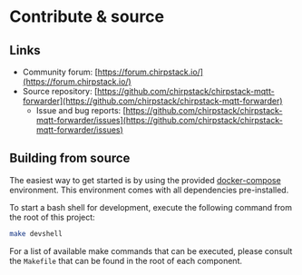 # Contribute & source

## Links

- Community forum: [https://forum.chirpstack.io/](https://forum.chirpstack.io/)
- Source repository: [https://github.com/chirpstack/chirpstack-mqtt-forwarder](https://github.com/chirpstack/chirpstack-mqtt-forwarder)
  - Issue and bug reports: [https://github.com/chirpstack/chirpstack-mqtt-forwarder/issues](https://github.com/chirpstack/chirpstack-mqtt-forwarder/issues)

## Building from source

The easiest way to get started is by using the provided 
[docker-compose](https://docs.docker.com/compose/) environment. This environment
comes with all dependencies pre-installed.

To start a bash shell for development, execute the following command from the
root of this project:

```bash
make devshell
```

For a list of available make commands that can be executed, please consult
the `Makefile` that can be found in the root of each component.
